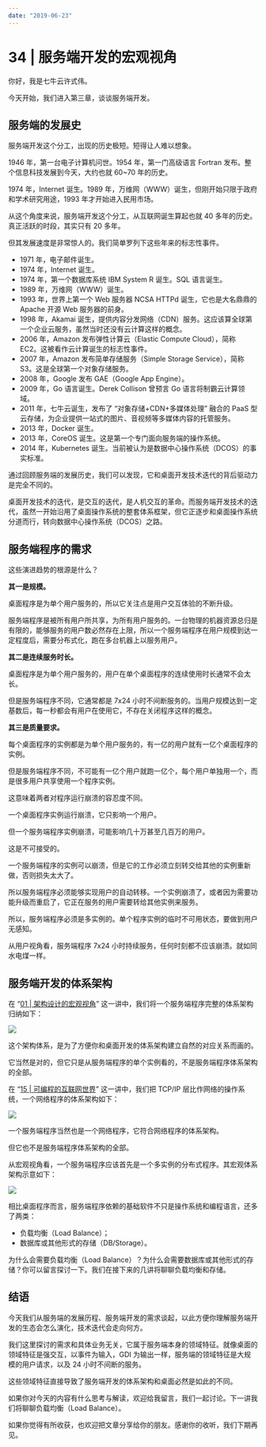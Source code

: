 ```yaml
---
date: "2019-06-23"
---  
```

      
# 34 | 服务端开发的宏观视角
你好，我是七牛云许式伟。

今天开始，我们进入第三章，谈谈服务端开发。

## 服务端的发展史

服务端开发这个分工，出现的历史极短。短得让人难以想象。

1946 年，第一台电子计算机问世。1954 年，第一门高级语言 Fortran 发布。整个信息科技发展到今天，大约也就 60\~70 年的历史。

1974 年，Internet 诞生。1989 年，万维网（WWW）诞生，但刚开始只限于政府和学术研究用途，1993 年才开始进入民用市场。

从这个角度来说，服务端开发这个分工，从互联网诞生算起也就 40 多年的历史。真正活跃的时段，其实只有 20 多年。

但其发展速度是非常惊人的。我们简单罗列下这些年来的标志性事件。

* 1971 年，电子邮件诞生。
* 1974 年，Internet 诞生。
* 1974 年，第一个数据库系统 IBM System R 诞生。SQL 语言诞生。
* 1989 年，万维网（WWW）诞生。
* 1993 年，世界上第一个 Web 服务器 NCSA HTTPd 诞生，它也是大名鼎鼎的 Apache 开源 Web 服务器的前身。
* 1998 年，Akamai 诞生，提供内容分发网络（CDN）服务。这应该算全球第一个企业云服务，虽然当时还没有云计算这样的概念。
* 2006 年，Amazon 发布弹性计算云（Elastic Compute Cloud），简称 EC2。这被看作云计算诞生的标志性事件。
* 2007 年，Amazon 发布简单存储服务（Simple Storage Service），简称 S3。这是全球第一个对象存储服务。
* 2008 年，Google 发布 GAE（Google App Engine）。
* 2009 年，Go 语言诞生。Derek Collison 曾预言 Go 语言将制霸云计算领域。
* 2011 年，七牛云诞生，发布了 “对象存储+CDN+多媒体处理” 融合的 PaaS 型云存储，为企业提供一站式的图片、音视频等多媒体内容的托管服务。
* 2013 年，Docker 诞生。
* 2013 年，CoreOS 诞生。这是第一个专门面向服务端的操作系统。
* 2014 年，Kubernetes 诞生。当前被认为是数据中心操作系统（DCOS）的事实标准。

<!-- [[[read_end]]] -->

通过回顾服务端的发展历史，我们可以发现，它和桌面开发技术迭代的背后驱动力是完全不同的。

桌面开发技术的迭代，是交互的迭代，是人机交互的革命。而服务端开发技术的迭代，虽然一开始沿用了桌面操作系统的整套体系框架，但它正逐步和桌面操作系统分道而行，转向数据中心操作系统（DCOS）之路。

## 服务端程序的需求

这些演进趋势的根源是什么？

**其一是规模。**

桌面程序是为单个用户服务的，所以它关注点是用户交互体验的不断升级。

服务端程序是被所有用户所共享，为所有用户服务的。一台物理的机器资源总归是有限的，能够服务的用户数必然存在上限，所以一个服务端程序在用户规模到达一定程度后，需要分布式化，跑在多台机器上以服务用户。

**其二是连续服务时长。**

桌面程序是为单个用户服务的，用户在单个桌面程序的连续使用时长通常不会太长。

但是服务端程序不同，它通常都是 7x24 小时不间断服务的。当用户规模达到一定基数后，每一秒都会有用户在使用它，不存在关闭程序这样的概念。

**其三是质量要求。**

每个桌面程序的实例都是为单个用户服务的，有一亿的用户就有一亿个桌面程序的实例。

但是服务端程序不同，不可能有一亿个用户就跑一亿个，每个用户单独用一个，而是很多用户共享使用一个程序实例。

这意味着两者对程序运行崩溃的容忍度不同。

一个桌面程序实例运行崩溃，它只影响一个用户。

但一个服务端程序实例崩溃，可能影响几十万甚至几百万的用户。

这是不可接受的。

一个服务端程序的实例可以崩溃，但是它的工作必须立刻转交给其他的实例重新做，否则损失太大了。

所以服务端程序必须能够实现用户的自动转移。一个实例崩溃了，或者因为需要功能升级而重启了，它正在服务的用户需要转给其他实例来服务。

所以，服务端程序必须是多实例的。单个程序实例的临时不可用状态，要做到用户无感知。

从用户视角看，服务端程序 7x24 小时持续服务，任何时刻都不应该崩溃。就如同水电煤一样。

## 服务端开发的体系架构

在 “[01 | 架构设计的宏观视角](https://time.geekbang.org/column/article/90170)” 这一讲中，我们将一个服务端程序完整的体系架构归纳如下：

![](./httpsstatic001geekbangorgresourceimage55375553453858eb86bf88a5623255f20037.png)

这个架构体系，是为了方便你和桌面开发的体系架构建立自然的对应关系而画的。

它当然是对的，但它只是从服务端程序的单个实例看的，不是服务端程序体系架构的全部。

在 “[15 | 可编程的互联网世界](https://time.geekbang.org/column/article/99184)” 这一讲中，我们把 TCP/IP 层比作网络的操作系统，一个网络程序的体系架构如下：

![](./httpsstatic001geekbangorgresourceimage2735272a1a5319c226fc6472bb4f5f256c35.png)

一个服务端程序当然也是一个网络程序，它符合网络程序的体系架构。

但它也不是服务端程序体系架构的全部。

从宏观视角看，一个服务端程序应该首先是一个多实例的分布式程序。其宏观体系架构示意如下：

![](./httpsstatic001geekbangorgresourceimage8982895dbf7e39fb562215e0176ca4aad382.png)

相比桌面程序而言，服务端程序依赖的基础软件不只是操作系统和编程语言，还多了两类：

* 负载均衡（Load Balance）；
* 数据库或其他形式的存储（DB/Storage）。

为什么会需要负载均衡（Load Balance）？为什么会需要数据库或其他形式的存储？你可以留言探讨一下。我们在接下来的几讲将聊聊负载均衡和存储。

## 结语

今天我们从服务端的发展历程、服务端开发的需求谈起，以此方便你理解服务端开发的生态会怎么演化，技术迭代会走向何方。

我们这里探讨的需求和具体业务无关，它属于服务端本身的领域特征。就像桌面的领域特征是强交互，以事件为输入，GDI 为输出一样，服务端的领域特征是大规模的用户请求，以及 24 小时不间断的服务。

这些领域特征直接导致了服务端开发的体系架构和桌面必然是如此的不同。

如果你对今天的内容有什么思考与解读，欢迎给我留言，我们一起讨论。下一讲我们将聊聊负载均衡（Load Balance）。

如果你觉得有所收获，也欢迎把文章分享给你的朋友。感谢你的收听，我们下期再见。